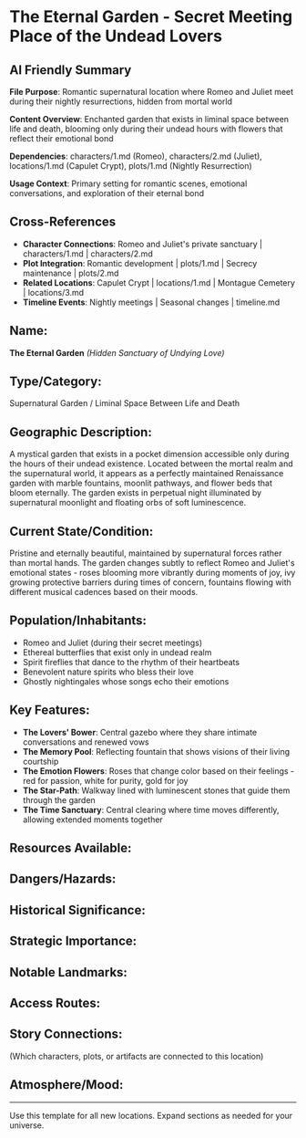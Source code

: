 # The Eternal Garden - Secret Meeting Place of the Undead Lovers

## AI Friendly Summary
**File Purpose**: Romantic supernatural location where Romeo and Juliet meet during their nightly resurrections, hidden from mortal world

**Content Overview**: Enchanted garden that exists in liminal space between life and death, blooming only during their undead hours with flowers that reflect their emotional bond

**Dependencies**: characters/1.md (Romeo), characters/2.md (Juliet), locations/1.md (Capulet Crypt), plots/1.md (Nightly Resurrection)

**Usage Context**: Primary setting for romantic scenes, emotional conversations, and exploration of their eternal bond

## Cross-References
- **Character Connections**: Romeo and Juliet's private sanctuary | characters/1.md | characters/2.md
- **Plot Integration**: Romantic development | plots/1.md | Secrecy maintenance | plots/2.md
- **Related Locations**: Capulet Crypt | locations/1.md | Montague Cemetery | locations/3.md
- **Timeline Events**: Nightly meetings | Seasonal changes | timeline.md

## Name:
**The Eternal Garden** *(Hidden Sanctuary of Undying Love)*

## Type/Category:
Supernatural Garden / Liminal Space Between Life and Death

## Geographic Description:
A mystical garden that exists in a pocket dimension accessible only during the hours of their undead existence. Located between the mortal realm and the supernatural world, it appears as a perfectly maintained Renaissance garden with marble fountains, moonlit pathways, and flower beds that bloom eternally. The garden exists in perpetual night illuminated by supernatural moonlight and floating orbs of soft luminescence.

## Current State/Condition:
Pristine and eternally beautiful, maintained by supernatural forces rather than mortal hands. The garden changes subtly to reflect Romeo and Juliet's emotional states - roses blooming more vibrantly during moments of joy, ivy growing protective barriers during times of concern, fountains flowing with different musical cadences based on their moods.

## Population/Inhabitants:
- Romeo and Juliet (during their secret meetings)
- Ethereal butterflies that exist only in undead realm
- Spirit fireflies that dance to the rhythm of their heartbeats
- Benevolent nature spirits who bless their love
- Ghostly nightingales whose songs echo their emotions

## Key Features:
- **The Lovers' Bower**: Central gazebo where they share intimate conversations and renewed vows
- **The Memory Pool**: Reflecting fountain that shows visions of their living courtship
- **The Emotion Flowers**: Roses that change color based on their feelings - red for passion, white for purity, gold for joy
- **The Star-Path**: Walkway lined with luminescent stones that guide them through the garden
- **The Time Sanctuary**: Central clearing where time moves differently, allowing extended moments together

## Resources Available:

## Dangers/Hazards:

## Historical Significance:

## Strategic Importance:

## Notable Landmarks:

## Access Routes:

## Story Connections:
(Which characters, plots, or artifacts are connected to this location)

## Atmosphere/Mood:

---
Use this template for all new locations. Expand sections as needed for your universe.
